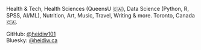 Health & Tech, Health Sciences (QueensU 🇨🇦), Data Science (Python, R, SPSS, AI/ML), Nutrition, Art, Music, Travel, Writing & more. Toronto, Canada 🇨🇦.

GitHub: [@heidiw101](https://github.com/heidiw101)  
Bluesky: [@heidiw.ca](https://bsky.app/profile/heidiw.ca)
